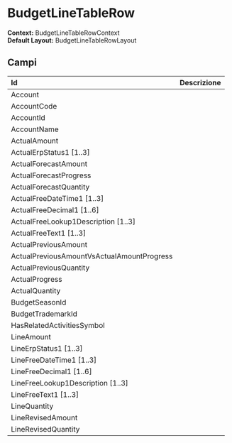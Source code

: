 # BudgetLineTableRow

  
 **Context:** BudgetLineTableRowContext   
 **Default Layout:** BudgetLineTableRowLayout

## Campi

| Id | Descrizione |
| :--- | :--- |
| Account |  |
| AccountCode |  |
| AccountId |  |
| AccountName |  |
| ActualAmount |  |
| ActualErpStatus1 \[1..3\] |  |
| ActualForecastAmount |  |
| ActualForecastProgress |  |
| ActualForecastQuantity |  |
| ActualFreeDateTime1 \[1..3\] |  |
| ActualFreeDecimal1 \[1..6\] |  |
| ActualFreeLookup1Description \[1..3\] |  |
| ActualFreeText1 \[1..3\] |  |
| ActualPreviousAmount |  |
| ActualPreviousAmountVsActualAmountProgress |  |
| ActualPreviousQuantity |  |
| ActualProgress |  |
| ActualQuantity |  |
| BudgetSeasonId |  |
| BudgetTrademarkId |  |
| HasRelatedActivitiesSymbol |  |
| LineAmount |  |
| LineErpStatus1 \[1..3\] |  |
| LineFreeDateTime1 \[1..3\] |  |
| LineFreeDecimal1 \[1..6\] |  |
| LineFreeLookup1Description \[1..3\] |  |
| LineFreeText1 \[1..3\] |  |
| LineQuantity |  |
| LineRevisedAmount |  |
| LineRevisedQuantity |  |

